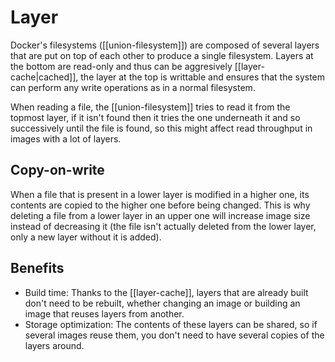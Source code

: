 # Layer
Docker's filesystems ([[union-filesystem]]) are composed of several layers that are put on top of each other to produce a single filesystem. Layers at the bottom are read-only and thus can be aggresively [[layer-cache|cached]], the layer at the top is writtable and ensures that the system can perform any write operations as in a normal filesystem.

When reading a file, the [[union-filesystem]] tries to read it from the topmost layer, if it isn't found then it tries the one underneath it and so successively until the file is found, so this might affect read throughput in images with a lot of layers.

## Copy-on-write
When a file that is present in a lower layer is modified in a higher one, its contents are copied to the higher one before being changed. This is why deleting a file from a lower layer in an upper one will increase image size instead of decreasing it (the file isn't actually deleted from the lower layer, only a new layer without it is added).

## Benefits
* Build time: Thanks to the [[layer-cache]], layers that are already built don't need to be rebuilt, whether changing an image or building an image that reuses layers from another.
* Storage optimization: The contents of these layers can be shared, so if several images reuse them, you don't need to have several copies of the layers around.
